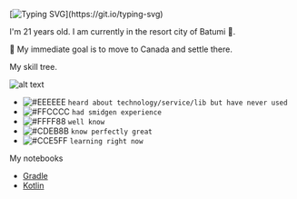 [![Typing SVG](https://readme-typing-svg.herokuapp.com?font=Indie+Flower&size=32&duration=6000&pause=100000&color=000000&width=535&lines=Hi+there!+Welcome+to+my+github+page.)](https://git.io/typing-svg)

I'm 21 years old. I am currently in the resort city of Batumi :ocean:. 

:dart: My immediate goal is to move to Canada and settle there.

My skill tree.

![alt text](https://github.com/miaskor/miaskor/blob/main/Skill%20tree.drawio.png?raw=true)

- ![#EEEEEE](https://via.placeholder.com/15/EEEEEE/EEEEEE.png) `heard about technology/service/lib but have never used`
- ![#FFCCCC](https://via.placeholder.com/15/FFCCCC/FFCCCC.png) `had smidgen experience `
- ![#FFFF88](https://via.placeholder.com/15/FFFF88/FFFF88.png) `well know`
- ![#CDEB8B](https://via.placeholder.com/15/CDEB8B/CDEB8B.png) `know perfectly great`
- ![#CCE5FF](https://via.placeholder.com/15/CCE5FF/CCE5FF.png) `learning right now`


My notebooks

- [Gradle](https://docs.google.com/document/d/1-d4HHRU3U8ZO5oLnk-KtLDz_HFSPb9GGurRmPuS9pv4/edit?usp=sharing)
- [Kotlin](https://docs.google.com/document/d/1uNWOsy_Fqx7VybuAsLisud4_xCduA9M5mIDB8q5r5ek/edit?usp=sharing)
